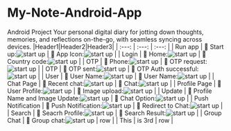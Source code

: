 # My-Note-Android-App
Android Project
Your personal digital diary for jotting down thoughts, memories, and reflections on-the-go, with seamless syncing across devices.
|Header1|Header2|Header3|
| :---: | :---: | :---: |
| Run app | :pushpin: Start up:![ start up](https://github.com/aatushar/My-Note-Android-App/blob/main/Screenshort%20of%20App/1.%20loguuu.PNG) | :pushpin: App Icon:![ start up]() |
| Login | :pushpin: Home:![ start up](https://github.com/aatushar/My-Note-Android-App/blob/main/Screenshort%20of%20App/2.home.PNG) | :pushpin: Country code:![ start up](https://github.com/aatushar/My-Note-Android-App/blob/main/Screenshort%20of%20App/3.addtext.PNG) |
| OTP | :pushpin: Phone:![ start up](https://github.com/aatushar/My-Note-Android-App/blob/main/Screenshort%20of%20App/4.list.PNG) | :pushpin: OTP request:![ start up](https://github.com/aatushar/My-Note-Android-App/blob/main/Screenshort%20of%20App/5.Draw%20anything.PNG) |
| OTP | :pushpin: OTP sent:![ start up](https://github.com/aatushar/My-Note-Android-App/blob/main/Screenshort%20of%20App/6.Draw%20anything.PNG) | :pushpin: OTP Auth successful:![ start up](https://github.com/aatushar/My-Note-Android-App/blob/main/Screenshort%20of%20App/7.customize%20draw.PNG) |
| User | :pushpin: User Name:![ start up](https://github.com/aatushar/My-Note-Android-App/blob/main/Screenshort%20of%20App/8.Add%20picture.PNG) | :pushpin: User Name:![ start up](https://github.com/aatushar/My-Note-Android-App/blob/main/Screenshort%20of%20App/9.%20picture%20with%20list.PNG) |
| Chat Page | :pushpin: Recent chat:![ start up](https://github.com/fatemazohor/MyChat_Android_app/blob/main/chatImage/Screenshot_23.png) | :pushpin: Chat:![ start up](https://github.com/fatemazohor/MyChat_Android_app/blob/main/chatImage/Screenshot_27.png) |
| Profile Page | :pushpin: User Profile:![ start up](https://github.com/fatemazohor/MyChat_Android_app/blob/main/chatImage/Screenshot_24.png) | :pushpin: Image upload:![ start up](https://github.com/fatemazohor/MyChat_Android_app/blob/main/chatImage/Screenshot_5.png) |
| Update | :pushpin: Profile Name and Image Update:![ start up](https://github.com/fatemazohor/MyChat_Android_app/blob/main/chatImage/Screenshot_25.png) | :pushpin: Chat Option:![ start up](https://github.com/fatemazohor/MyChat_Android_app/blob/main/chatImage/Screenshot_17.png) |
| Push Notification | :pushpin: Push Notification:![ start up](https://github.com/fatemazohor/MyChat_Android_app/blob/main/chatImage/Screenshot_20.png) | :pushpin: Redirect to Chat:![ start up](https://github.com/fatemazohor/MyChat_Android_app/blob/main/chatImage/Screenshot_21.png) |
| Search | :pushpin: Seacrh Profile:![ start up](https://github.com/fatemazohor/MyChat_Android_app/blob/main/chatImage/Screenshot_19.png) | :pushpin: Search Result:![ start up](https://github.com/fatemazohor/MyChat_Android_app/blob/main/chatImage/Screenshot_22.png) |
| Group Chat | :pushpin: Group chat:![ start up](https://github.com/fatemazohor/MyChat_Android_app/blob/main/chatImage/Screenshot_26.png) | row |
| This | is 3rd | row |
